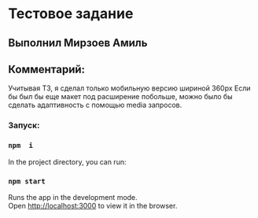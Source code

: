 # Тестовое задание

## Выполнил Мирзоев Амиль

## Комментарий:

Учитывая ТЗ, я сделал только мобильную версию шириной 360px
Если бы был бы еще макет под расширение побольше, можно было бы сделать адаптивность с помощью media запросов.

### Запуск:

### `npm  i`

In the project directory, you can run:

### `npm start`

Runs the app in the development mode.\
Open [http://localhost:3000](http://localhost:3000) to view it in the browser.

